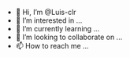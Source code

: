 - 👋 Hi, I’m @Luis-clr
- 👀 I’m interested in ...
- 🌱 I’m currently learning ...
- 💞️ I’m looking to collaborate on ...
- 📫 How to reach me ...

<!---
Luis-clr/Luis-clr is a ✨ special ✨ repository because its `README.md` (this file) appears on your GitHub profile.
You can click the Preview link to take a look at your changes.
--->
